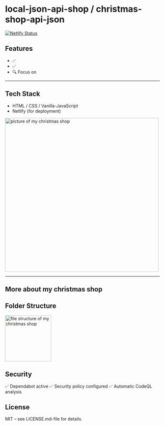 # local-json-api-shop / christmas-shop-api-json

[![Netlify Status](https://api.netlify.com/api/v1/badges/a7375335-801d-4914-928c-dfc363417d77/deploy-status)](https://app.netlify.com/projects/christmas-shop-api-json/deploys)

## Features

- ✅
- ✅
- 🔍 Focus on

---

## Tech Stack

- HTML / CSS / Vanilla-JavaScript
- Netlify (for deployment)

<img src="" alt="picture of my christmas shop" width="500"/>

---
## More about my christmas shop


## Folder Structure
<img src="" alt="file structure of my christmas shop" width="150"/>

## Security
✅ Dependabot active
✅ Security policy configured
✅ Automatic CodeQL analysis

## License
MIT – see LICENSE.md-file for details.
